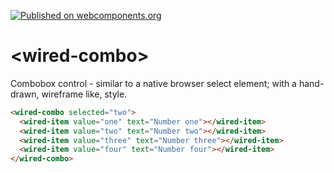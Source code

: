 [![Published on webcomponents.org](https://img.shields.io/badge/webcomponents.org-published-blue.svg)](https://www.webcomponents.org/element/wiredjs/wired-combo)

# \<wired-combo\>

Combobox control - similar to a native browser select element; with a hand-drawn, wireframe like, style.

<!--
```
<custom-element-demo>
  <template>
    <script src="../webcomponentsjs/webcomponents-lite.js"></script>
    <link rel="import" href="wired-combo.html">
    <next-code-block></next-code-block>
  </template>
</custom-element-demo>
```
-->
```html
<wired-combo selected="two">
  <wired-item value="one" text="Number one"></wired-item>
  <wired-item value="two" text="Number two"></wired-item>
  <wired-item value="three" text="Number three"></wired-item>
  <wired-item value="four" text="Number four"></wired-item>
</wired-combo>
```